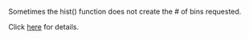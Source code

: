 Sometimes the hist() function does not create the # of bins requested.  

Click [here](https://github.com/mydatastory/stories/blob/master/_gnvcrime/gnv_crime.R) for details.
